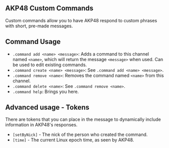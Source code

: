 ## AKP48 Custom Commands

Custom commands allow you to have AKP48 respond to custom phrases with short, pre-made messages.

## Command Usage
- `.command add <name> <message>`: Adds a command to this channel named `<name>`, which will return the message `<message>` when used. Can be used to edit existing commands.
- `.command create <name> <message>`: See `.command add <name> <message>`.
- `.command remove <name>`: Removes the command named `<name>` from this channel.
- `.command delete <name>`: See `.command remove <name>`.
- `.command help`: Brings you here.


## Advanced usage - Tokens

There are tokens that you can place in the message to dynamically include information in AKP48's responses.

- `[setByNick]` - The nick of the person who created the command.
- `[time]` - The current Linux epoch time, as seen by AKP48.
